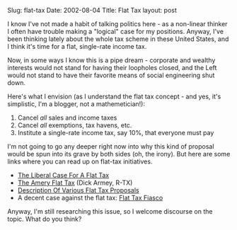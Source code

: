 Slug: flat-tax
Date: 2002-08-04
Title: Flat Tax
layout: post

I know I&#39;ve not made a habit of talking politics here - as a non-linear thinker I often have trouble making a &quot;logical&quot; case for my positions. Anyway, I&#39;ve been thinking lately about the whole tax scheme in these United States, and I think it&#39;s time for a flat, single-rate income tax.

Now, in some ways I know this is a pipe dream - corporate and wealthy interests would not stand for having their loopholes closed, and the Left would not stand to have their favorite means of social engineering shut down.

Here&#39;s what I envision (as I understand the flat tax concept - and yes, it&#39;s simplistic, I&#39;m a blogger, not a mathemetician!):
<ol><li>Cancel <i>all</i> sales and income taxes</li>
<li>Cancel <i>all</i> exemptions, tax havens, etc.</li>
<li>Institute a single-rate income tax, say 10%, that everyone must pay</li></ol>

I&#39;m not going to go any deeper right now into why this kind of proposal would be spun into its grave by both sides (oh, the irony). But here are some links where you can read up on flat-tax initiatives.
<ul><li><a href="http://www.ncpa.org/pi/taxes/pd053100a.html">The Liberal Case For A Flat Tax</a></li>
<li><a href="http://www.ncpa.org/ba/ba136.html">The Amery Flat Tax</a> (Dick Armey, R-TX)</li>
<li><a href="http://www.ctj.org/html/flatsum.htm">Description Of Various Flat Tax Proposals</a></li>
<li>A decent case against the flat tax: <a href="http://www.wordwiz72.com/flattax.html">Flat Tax Fiasco</a></li></ul>

Anyway, I&#39;m still researching this issue, so I welcome discourse on the topic. What do you think?
